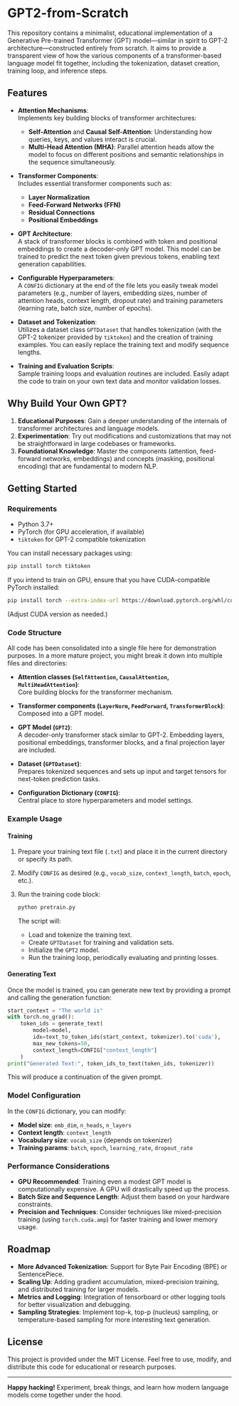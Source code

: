 # GPT2-from-Scratch

This repository contains a minimalist, educational implementation of a Generative Pre-trained Transformer (GPT) model—similar in spirit to GPT-2 architecture—constructed entirely from scratch. It aims to provide a transparent view of how the various components of a transformer-based language model fit together, including the tokenization, dataset creation, training loop, and inference steps.

## Features

- **Attention Mechanisms**:  
  Implements key building blocks of transformer architectures:
  - **Self-Attention** and **Causal Self-Attention**: Understanding how queries, keys, and values interact is crucial.  
  - **Multi-Head Attention (MHA)**: Parallel attention heads allow the model to focus on different positions and semantic relationships in the sequence simultaneously.

- **Transformer Components**:  
  Includes essential transformer components such as:
  - **Layer Normalization**  
  - **Feed-Forward Networks (FFN)**  
  - **Residual Connections**  
  - **Positional Embeddings**

- **GPT Architecture**:  
  A stack of transformer blocks is combined with token and positional embeddings to create a decoder-only GPT model. This model can be trained to predict the next token given previous tokens, enabling text generation capabilities.

- **Configurable Hyperparameters**:  
  A `CONFIG` dictionary at the end of the file lets you easily tweak model parameters (e.g., number of layers, embedding sizes, number of attention heads, context length, dropout rate) and training parameters (learning rate, batch size, number of epochs).

- **Dataset and Tokenization**:  
  Utilizes a dataset class `GPTDataset` that handles tokenization (with the GPT-2 tokenizer provided by `tiktoken`) and the creation of training examples. You can easily replace the training text and modify sequence lengths.

- **Training and Evaluation Scripts**:  
  Sample training loops and evaluation routines are included. Easily adapt the code to train on your own text data and monitor validation losses.

## Why Build Your Own GPT?

1. **Educational Purposes**: Gain a deeper understanding of the internals of transformer architectures and language models.
2. **Experimentation**: Try out modifications and customizations that may not be straightforward in large codebases or frameworks.
3. **Foundational Knowledge**: Master the components (attention, feed-forward networks, embeddings) and concepts (masking, positional encoding) that are fundamental to modern NLP.

## Getting Started

### Requirements

- Python 3.7+
- PyTorch (for GPU acceleration, if available)
- `tiktoken` for GPT-2 compatible tokenization

You can install necessary packages using:
```bash
pip install torch tiktoken
```

If you intend to train on GPU, ensure that you have CUDA-compatible PyTorch installed:
```bash
pip install torch --extra-index-url https://download.pytorch.org/whl/cu118
```
(Adjust CUDA version as needed.)

### Code Structure

All code has been consolidated into a single file here for demonstration purposes. In a more mature project, you might break it down into multiple files and directories:

- **Attention classes (`SelfAttention`, `CausalAttention`, `MultiHeadAttention`)**:  
  Core building blocks for the transformer mechanism.
  
- **Transformer components (`LayerNorm`, `FeedForward`, `TransformerBlock`)**:  
  Composed into a GPT model.
  
- **GPT Model (`GPT2`)**:  
  A decoder-only transformer stack similar to GPT-2. Embedding layers, positional embeddings, transformer blocks, and a final projection layer are included.
  
- **Dataset (`GPTDataset`)**:  
  Prepares tokenized sequences and sets up input and target tensors for next-token prediction tasks.
  
- **Configuration Dictionary (`CONFIG`)**:  
  Central place to store hyperparameters and model settings.

### Example Usage

#### Training

1. Prepare your training text file (`.txt`) and place it in the current directory or specify its path.
   
2. Modify `CONFIG` as desired (e.g., `vocab_size`, `context_length`, `batch`, `epoch`, etc.).

3. Run the training code block:
   ```bash
   python pretrain.py
   ```
   
   The script will:
   - Load and tokenize the training text.
   - Create `GPTDataset` for training and validation sets.
   - Initialize the `GPT2` model.
   - Run the training loop, periodically evaluating and printing losses.

#### Generating Text

Once the model is trained, you can generate new text by providing a prompt and calling the generation function:

```python
start_context = "The world is"
with torch.no_grad():
    token_ids = generate_text(
        model=model,
        idx=text_to_token_ids(start_context, tokenizer).to('cuda'),
        max_new_tokens=50,
        context_length=CONFIG["context_length"]
    )
print("Generated Text:", token_ids_to_text(token_ids, tokenizer))
```

This will produce a continuation of the given prompt.

### Model Configuration

In the `CONFIG` dictionary, you can modify:

- **Model size**: `emb_dim`, `n_heads`, `n_layers`
- **Context length**: `context_length`
- **Vocabulary size**: `vocab_size` (depends on tokenizer)
- **Training params**: `batch`, `epoch`, `learning_rate`, `dropout_rate`

### Performance Considerations

- **GPU Recommended**: Training even a modest GPT model is computationally expensive. A GPU will drastically speed up the process.
- **Batch Size and Sequence Length**: Adjust them based on your hardware constraints.
- **Precision and Techniques**: Consider techniques like mixed-precision training (using `torch.cuda.amp`) for faster training and lower memory usage.

## Roadmap

- **More Advanced Tokenization**: Support for Byte Pair Encoding (BPE) or SentencePiece.
- **Scaling Up**: Adding gradient accumulation, mixed-precision training, and distributed training for larger models.
- **Metrics and Logging**: Integration of tensorboard or other logging tools for better visualization and debugging.
- **Sampling Strategies**: Implement top-k, top-p (nucleus) sampling, or temperature-based sampling for more interesting text generation.

## License

This project is provided under the MIT License. Feel free to use, modify, and distribute this code for educational or research purposes.

---

**Happy hacking!** Experiment, break things, and learn how modern language models come together under the hood.

